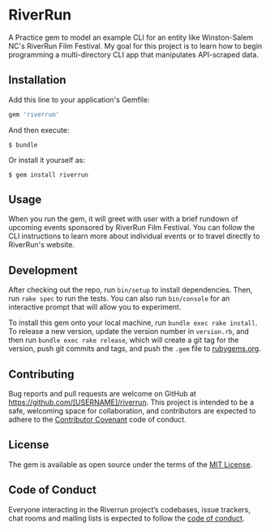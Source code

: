 # RiverRun

A Practice gem to model an example CLI for an entity like Winston-Salem NC's RiverRun Film Festival. My goal for this project is to learn how to begin programming a multi-directory CLI app that manipulates API-scraped data.

## Installation

Add this line to your application's Gemfile:

```ruby
gem 'riverrun'
```

And then execute:

    $ bundle

Or install it yourself as:

    $ gem install riverrun

## Usage

When you run the gem, it will greet with user with a brief rundown of upcoming events sponsored by RiverRun Film Festival.
You can follow the CLI instructions to learn more about individual events or to travel directly to RiverRun's website.

## Development

After checking out the repo, run `bin/setup` to install dependencies. Then, run `rake spec` to run the tests. You can also run `bin/console` for an interactive prompt that will allow you to experiment.

To install this gem onto your local machine, run `bundle exec rake install`. To release a new version, update the version number in `version.rb`, and then run `bundle exec rake release`, which will create a git tag for the version, push git commits and tags, and push the `.gem` file to [rubygems.org](https://rubygems.org).

## Contributing

Bug reports and pull requests are welcome on GitHub at https://github.com/[USERNAME]/riverrun. This project is intended to be a safe, welcoming space for collaboration, and contributors are expected to adhere to the [Contributor Covenant](http://contributor-covenant.org) code of conduct.

## License

The gem is available as open source under the terms of the [MIT License](https://opensource.org/licenses/MIT).

## Code of Conduct

Everyone interacting in the Riverrun project’s codebases, issue trackers, chat rooms and mailing lists is expected to follow the [code of conduct](https://github.com/[USERNAME]/riverrun/blob/master/CODE_OF_CONDUCT.md).

